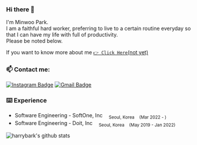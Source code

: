 
### Hi there 👋
I'm Minwoo Park. <br>
I am a faithful hard worker, preferring to live to a certain routine everyday so that I can have my life with full of productivity. <br>
Please be noted below.
<!-- ### 🔭 Blog: -->
If you want to know more about me <a href="#" rel="nofollow">`👉 Click Here`(not yet)</a>
<br />

### 📫 Contact me:
[![Instagram Badge](https://img.shields.io/badge/-Instagram-dd2a7b?style=flat-square&logo=instagram&logoColor=white&link=https://www.instagram.com/imightlookgood/)](https://www.instagram.com/imightlookgood/)
[![Gmail Badge](https://img.shields.io/badge/Gmail-d14836?style=flat-square&logo=Gmail&logoColor=white&link=mailto:devharrypmw@gmail.com)](mailto:devharrypmw@gmail.com) 

### ⌨️ Experience
- Software Engineering - SoftOne, Inc   <sub>&nbsp;&nbsp;&nbsp; Seoul, Korea&nbsp;&nbsp;&nbsp;   (Mar 2022 - )</sub></br>
- Software Engineering - Doit, Inc   <sub>&nbsp;&nbsp;&nbsp; Seoul, Korea&nbsp;&nbsp;&nbsp;   (May 2019 - Jan 2022)</sub></br>


<!--
<p>
<a href="https://github.com/harrybark">
  <img src="https://img.shields.io/badge/harrybark-20232A?style=flat-square&logo=GitHub&logoColor=FFFFFE" />
<a/>
  <a href="mailto:devharrypmw@gmail.com">
  <img src="https://img.shields.io/badge/devharrypmw@gmail.com-20232A?style=flat-square&logo=Gmail&logoColor=EA4335" />
<a/>
<a href="https://velog.io/@devharrypmw">
  <img src="https://img.shields.io/badge/blog-20232A?style=flat-square&logo=GitBook&logoColor=F05032" />
<a/>    
</p>
-->
  
![harrybark's github stats](https://github-readme-stats.vercel.app/api?username=harrybark&show_icons=true)

<!--
### 💻 Tech stack:

  <a href="https://developer.mozilla.org/en-US/docs/Web/HTML">
    <img src="https://img.shields.io/badge/html5-E34F26?style=flat-square&logo=html5&logoColor=white">
  <a/>
  <a href="https://developer.mozilla.org/en-US/docs/Web/CSS">
    <img src="https://img.shields.io/badge/css-1572B6?style=flat-square&logo=css3&logoColor=white">
  <a/>
  <a href="https://git-scm.com">
    <img src="https://img.shields.io/badge/git-F05032?style=flat-square&logo=git&logoColor=white">
  <a/>
<br>
<a href="#">   
  <img src="https://img.shields.io/badge/oracle-F80000?style=flat-square&logo=oracle&logoColor=white"> 
</a>
<a href="#">      
  <img src="https://img.shields.io/badge/mysql-4479A1?style=flat-square&logo=mysql&logoColor=white">
</a>
<a href="#">      
  <img src="https://img.shields.io/badge/mariaDB-003545?style=flat-square&logo=mariaDB&logoColor=white">
</a>
<br>
<a href="#">     
  <img src="https://img.shields.io/badge/java-007396?style=flat-square&logo=java&logoColor=white"> 
</a>
<a href="#">      
  <img src="https://img.shields.io/badge/javascript-F7DF1E?style=flat-square&logo=javascript&logoColor=black"> 
 </a>
<a href="#">     
  <img src="https://img.shields.io/badge/jquery-0769AD?style=flat-square&logo=jquery&logoColor=white">
 </a>
<br>   
<a href="#">    
      <img src="https://img.shields.io/badge/spring-6DB33F?style=flat-square&logo=spring&logoColor=white">
 </a>
<a href="#">     
      <img src="https://img.shields.io/badge/springboot-6DB33F?style=flat-square&logo=springboot&logoColor=white">
 </a>
<a href="#">     
      <img src="https://img.shields.io/badge/gradle-02303A?style=flat-square&logo=gradle&logoColor=white">
 </a>
<br>   
-->
<!--
**harrybark/harrybark** is a ✨ _special_ ✨ repository because its `README.md` (this file) appears on your GitHub profile.

Here are some ideas to get you started:

- 🔭 I’m currently working on ...
- 🌱 I’m currently learning ...
- 👯 I’m looking to collaborate on ...
- 🤔 I’m looking for help with ...
- 💬 Ask me about ...
- 📫 How to reach me: ...
- 😄 Pronouns: ...
- ⚡ Fun fact: ...
-->
